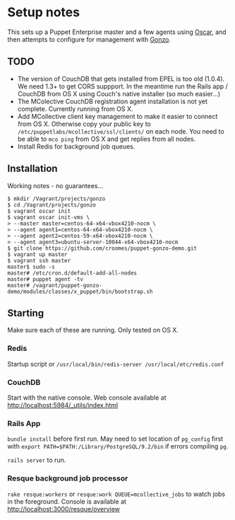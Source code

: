 # Setup notes

This sets up a Puppet Enterprise master and a few agents using [Oscar](https://github.com/adrienthebo/oscar),
and then attempts to configure for management with [Gonzo](https://github.com/croomes/gonzo).

## TODO

- The version of CouchDB that gets installed from EPEL is too old (1.0.4).  We need 1.3+ to get CORS suppport.
In the meantime run the Rails app / CouchDB from OS X using Couch's native installer (so much easier...)
- The MColective CouchDB registration agent installation is not yet complete.  Currently running from OS X.
- Add MCollective client key management to make it easier to connect from OS X.  Otherwise copy your public 
key to `/etc/puppetlabs/mcollective/ssl/clients/` on each node.  You need to be able to `mco ping` from OS X
and get replies from all nodes.
- Install Redis for background job queues.

## Installation

Working notes - no guarantees...

```
$ mkdir /Vagrant/projects/gonzo
$ cd /Vagrant/projects/gonzo
$ vagrant oscar init
$ vagrant oscar init-vms \
> --master master=centos-64-x64-vbox4210-nocm \
> --agent agent1=centos-64-x64-vbox4210-nocm \
> --agent agent2=centos-59-x64-vbox4210-nocm \
> --agent agent3=ubuntu-server-10044-x64-vbox4210-nocm
$ git clone https://github.com/croomes/puppet-gonzo-demo.git
$ vagrant up master
$ vagrant ssh master
master$ sudo -s
master# /etc/cron.d/default-add-all-nodes
master# puppet agent -tv
master# /vagrant/puppet-gonzo-demo/modules/classes/x_puppet/bin/bootstrap.sh
```

## Starting

Make sure each of these are running.  Only tested on OS X.

### Redis

Startup script or  `/usr/local/bin/redis-server /usr/local/etc/redis.conf`

### CouchDB

Start with the native console.  Web console available at [http://localhost:5984/_utils/index.html](http://localhost:5984/_utils/index.html)

### Rails App

`bundle install` before first run.  May need to set location of `pg_config` first with `export PATH=$PATH:/Library/PostgreSQL/9.2/bin` if errors compiling `pg`.

`rails server` to run.

### Resque background job processor

`rake resque:workers` or `resque:work QUEUE=mcollective_jobs` to watch jobs in the foreground.  Console is available at [http://localhost:3000/resque/overview](http://localhost:3000/resque/overview)
